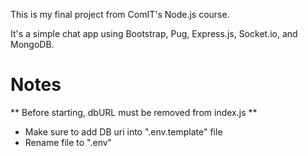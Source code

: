 This is my final project from ComIT's Node.js course.

It's a simple chat app using Bootstrap, Pug, Express.js, Socket.io, and MongoDB.

# Notes
** Before starting, dbURL must be removed from index.js **

 - Make sure to add DB uri into ".env.template" file
 - Rename file to ".env"

